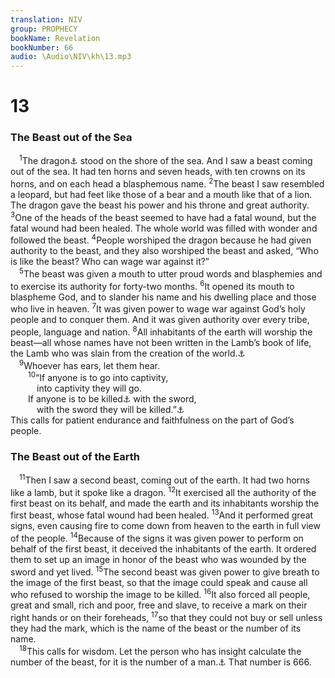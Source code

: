 ```yaml
---
translation: NIV
group: PROPHECY
bookName: Revelation 
bookNumber: 66
audio: \Audio\NIV\kh\13.mp3
---
```


<div class="title"><h1>13</h1><h3>The Beast out of the Sea </h3></div>
<span class="verse kh_13_1"> <sup>1</sup>The dragon<a data-toggle="tooltip" data-placement="bottom" title="Some manuscripts And I">⚓</a> stood on the shore of the sea. And I saw a beast coming out of the sea. It had ten horns and seven heads, with ten crowns on its horns, and on each head a blasphemous name. </span>
<span class="verse kh_13_2"><sup>2</sup>The beast I saw resembled a leopard, but had feet like those of a bear and a mouth like that of a lion. The dragon gave the beast his power and his throne and great authority. </span>
<span class="verse kh_13_3"><sup>3</sup>One of the heads of the beast seemed to have had a fatal wound, but the fatal wound had been healed. The whole world was filled with wonder and followed the beast. </span>
<span class="verse kh_13_4"><sup>4</sup>People worshiped the dragon because he had given authority to the beast, and they also worshiped the beast and asked, “Who is like the beast? Who can wage war against it?” <br/></span>
<span class="verse kh_13_5"> <sup>5</sup>The beast was given a mouth to utter proud words and blasphemies and to exercise its authority for forty-two months. </span>
<span class="verse kh_13_6"><sup>6</sup>It opened its mouth to blaspheme God, and to slander his name and his dwelling place and those who live in heaven. </span>
<span class="verse kh_13_7"><sup>7</sup>It was given power to wage war against God’s holy people and to conquer them. And it was given authority over every tribe, people, language and nation. </span>
<span class="verse kh_13_8"><sup>8</sup>All inhabitants of the earth will worship the beast—all whose names have not been written in the Lamb’s book of life, the Lamb who was slain from the creation of the world.<a data-toggle="tooltip" data-placement="bottom" title="Or written from the creation of the world in the book of life belonging to the Lamb who was slain">⚓</a><br/></span>
<span class="verse kh_13_9"> <sup>9</sup>Whoever has ears, let them hear. <br/></span>
<span class="verse kh_13_10">  <sup>10</sup>“If anyone is to go into captivity, <br/>   into captivity they will go. <br/>  If anyone is to be killed<a data-toggle="tooltip" data-placement="bottom" title="Some manuscripts anyone kills">⚓</a> with the sword, <br/>   with the sword they will be killed.”<a data-toggle="tooltip" data-placement="bottom" title="Jer. 15:2">⚓</a><br/>This calls for patient endurance and faithfulness on the part of God’s people. <br/></span>
<div class="title"><h3>The Beast out of the Earth </h3></div>
<span class="verse kh_13_11"> <sup>11</sup>Then I saw a second beast, coming out of the earth. It had two horns like a lamb, but it spoke like a dragon. </span>
<span class="verse kh_13_12"><sup>12</sup>It exercised all the authority of the first beast on its behalf, and made the earth and its inhabitants worship the first beast, whose fatal wound had been healed. </span>
<span class="verse kh_13_13"><sup>13</sup>And it performed great signs, even causing fire to come down from heaven to the earth in full view of the people. </span>
<span class="verse kh_13_14"><sup>14</sup>Because of the signs it was given power to perform on behalf of the first beast, it deceived the inhabitants of the earth. It ordered them to set up an image in honor of the beast who was wounded by the sword and yet lived. </span>
<span class="verse kh_13_15"><sup>15</sup>The second beast was given power to give breath to the image of the first beast, so that the image could speak and cause all who refused to worship the image to be killed. </span>
<span class="verse kh_13_16"><sup>16</sup>It also forced all people, great and small, rich and poor, free and slave, to receive a mark on their right hands or on their foreheads, </span>
<span class="verse kh_13_17"><sup>17</sup>so that they could not buy or sell unless they had the mark, which is the name of the beast or the number of its name. <br/></span>
<span class="verse kh_13_18"> <sup>18</sup>This calls for wisdom. Let the person who has insight calculate the number of the beast, for it is the number of a man.<a data-toggle="tooltip" data-placement="bottom" title="Or is humanity’s number">⚓</a> That number is 666. <br/></span>
